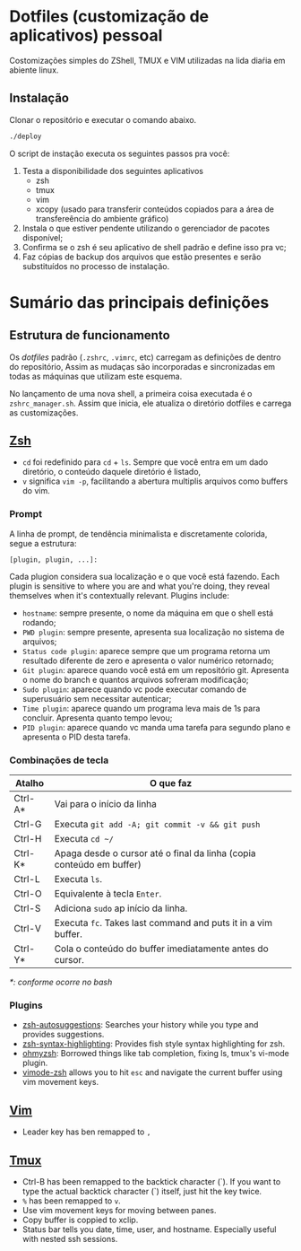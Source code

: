 # Dotfiles (customização de aplicativos) pessoal

Costomizações simples do ZShell, TMUX e VIM utilizadas na lida diaŕia em abiente linux.

## Instalação

Clonar o repositório e executar o comando abaixo.
```bash
./deploy
```

O script de instação executa os seguintes passos pra você:

1. Testa a disponibilidade dos seguintes aplicativos
   - zsh
   - tmux
   - vim
   - xcopy (usado para transferir conteúdos copiados para a área de transfereência do ambiente gráfico)
2. Instala o que estiver pendente utilizando o gerenciador de pacotes disponível;
3. Confirma se o zsh é seu aplicativo de shell padrão e define isso pra vc;
4. Faz cópias de backup dos arquivos que estão presentes e serão substituídos no processo de instalação.

# Sumário das principais definições

## Estrutura de funcionamento

Os _dotfiles_ padrão (`.zshrc`, `.vimrc`, etc) carregam as definições de dentro do repositório, Assim as mudaças são incorporadas e sincronizadas em todas as máquinas que utilizam este esquema.

No lançamento de uma nova shell, a primeira coisa executada é o `zshrc_manager.sh`. Assim que inicia, ele atualiza o diretório dotfiles e carrega as customizações.

## [Zsh](https://en.wikipedia.org/wiki/Z_shell)

* `cd` foi redefinido para `cd` + `ls`. Sempre que você entra em um dado diretório, o conteúdo daquele diretório é listado,
* `v` significa `vim -p`, facilitando a abertura multiplis arquivos como buffers do vim. 

### Prompt 

A linha de prompt, de tendência minimalista e discretamente colorida, segue a estrutura:

```
[plugin, plugin, ...]: 
```

Cada plugion considera sua localização e o que você está fazendo. 
Each plugin is sensitive to where you are and what you're doing, they reveal themselves when it's contextually relevant. Plugins include:

* `hostname`: sempre presente, o nome da máquina em que o shell está rodando;
* `PWD plugin`: sempre presente, apresenta sua localização no sistema de arquivos;
* `Status code plugin`: aparece sempre que um programa retorna um resultado diferente de zero e apresenta o valor numérico retornado;
* `Git plugin`: aparece quando você está em um repositório git. Apresenta o nome do branch e quantos arquivos sofreram modificação;
* `Sudo plugin`: aparece quando vc pode executar comando de superusuário sem necessitar autenticar;
* `Time plugin`: aparece quando um programa leva mais de 1s para concluir. Apresenta quanto tempo levou;
* `PID plugin`: aparece quando vc manda uma tarefa para segundo plano e apresenta o PID desta tarefa.

### Combinações de tecla
| Atalho     | O que faz |
|------------|-----------|
| Ctrl-A*    | Vai para o início da linha |
| Ctrl-G     | Executa ``git add -A; git commit -v && git push`` |
| Ctrl-H     | Executa ``cd ~/`` |
| Ctrl-K*    | Apaga desde o cursor até o final da linha (copia conteúdo em buffer) |
| Ctrl-L     | Executa ``ls``. |
| Ctrl-O     | Equivalente à tecla ``Enter``. |
| Ctrl-S     | Adiciona ``sudo`` ap início da linha. |
| Ctrl-V     | Executa ``fc``. Takes last command and puts it in a vim buffer. |
| Ctrl-Y*    | Cola o conteúdo do buffer imediatamente antes do cursor. |
_*: conforme ocorre no bash_

### Plugins

* [zsh-autosuggestions](https://github.com/zsh-users/zsh-autosuggestions): Searches your history while you type and provides suggestions.
* [zsh-syntax-highlighting](https://github.com/zsh-users/zsh-syntax-highlighting/tree/ad522a091429ba180c930f84b2a023b40de4dbcc): Provides fish style syntax highlighting for zsh.
* [ohmyzsh](https://github.com/robbyrussell/oh-my-zsh/tree/291e96dcd034750fbe7473482508c08833b168e3): Borrowed things like tab completion, fixing ls, tmux's vi-mode plugin.
* [vimode-zsh](https://github.com/robbyrussell/oh-my-zsh/tree/master/plugins/vi-mode) allows you to hit `esc` and navigate the current buffer using vim movement keys.

## [Vim](https://en.wikipedia.org/wiki/Vim_(text_editor))

* Leader key has ben remapped to `,`

## [Tmux](https://en.wikipedia.org/wiki/Tmux)

* Ctrl-B has been remapped to the backtick character (&#96;). If you want to type the actual backtick character (&#96;) itself, just hit the key twice.
* `%` has been remapped to `v`.
* Use vim movement keys for moving between panes. 
* Copy buffer is coppied to xclip.
* Status bar tells you date, time, user, and hostname. Especially useful with nested ssh sessions. 
